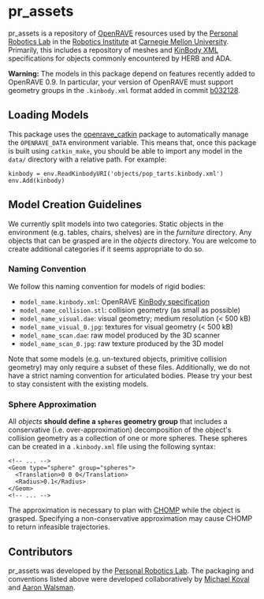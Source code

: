 # pr_assets
pr_assets is a repository of [OpenRAVE](http://openrave.org/) resources used by
the [Personal Robotics Lab](https://personalrobotics.ri.cmu.edu/) in the
[Robotics Institute](https://www.ri.cmu.edu/) at [Carnegie Mellon
University](http://www.cmu.edu/). Primarily, this includes a repository of
meshes and [KinBody XML](http://openrave.programmingvision.com/wiki/index.php/Format:XML)
specifications for objects commonly encountered by HERB and ADA.

**Warning:** The models in this package depend on features recently added to
OpenRAVE 0.9. In particular, your version of OpenRAVE must support geometry
groups in the `.kinbody.xml` format added in commit
[b032128](https://github.com/rdiankov/openrave/commit/b0321283fdd65ca7466f89bf7aefc17812267948).

## Loading Models

This package uses the
[openrave_catkin](https://github.com/personalrobotics/openrave_catkin) package
to automatically manage the `OPENRAVE_DATA` environment variable. This means
that, once this package is built using `catkin_make`, you should be able to
import any model in the `data/` directory with a relative path. For example:

    kinbody = env.ReadKinbodyURI('objects/pop_tarts.kinbody.xml')
    env.Add(kinbody)

## Model Creation Guidelines

We currently split models into two categories. Static objects in the
environment (e.g. tables, chairs, shelves) are in the *furniture* directory.
Any objects that can be grasped are in the *objects* directory. You are welcome
to create additional categories if it seems appropriate to do so.

### Naming Convention

We follow this naming convention for models of rigid bodies:

- `model_name.kinbody.xml`: OpenRAVE [KinBody specification](http://openrave.programmingvision.com/wiki/index.php/Format:XML)
- `model_name_collision.stl`: collision geometry (as small as possible)
- `model_name_visual.dae`: visual geometry; medium resolution (< 500 kB)
- `model_name_visual_0.jpg`: textures for visual geometry (< 500 kB)
- `model_name_scan.dae`: raw model produced by the 3D scanner
- `model_name_scan_0.jpg`: raw texture produced by the 3D model

Note that some models (e.g. un-textured objects, primitive collision geometry)
may only require a subset of these files. Additionally, we do not have a strict
naming convention for articulated bodies. Please try your best to stay
consistent with the existing models.

### Sphere Approximation

All *objects* **should define a `spheres` geometry group** that includes a
conservative (i.e.  over-approximation) decomposition of the object's collision
geometry as a collection of one or more spheres. These spheres can be created
in a `.kinbody.xml` file using the following syntax:

    <!-- ... -->
    <Geom type="sphere" group="spheres">
      <Translation>0 0 0</Translation>
      <Radius>0.1</Radius>
    </Geom>
    <!-- ... -->

The approximation is necessary to plan with
[CHOMP](https://github.com/personalrobotics/or_cdchomp) while the object is
grasped. Specifying a non-conservative approximation may cause CHOMP to return
infeasible trajectories.

## Contributors

pr_assets was developed by the [Personal Robotics Lab](https://personalrobotics.cs.washington.edu).
The packaging and conventions listed above were developed collaboratively by
[Michael Koval](http://mkoval.org) and [Aaron Walsman](http://www.ri.cmu.edu/person.html?person_id=3158).
